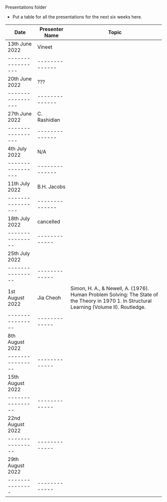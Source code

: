 Presentations folder
* Put a table for all the presentations for the next six weeks here.

Date               | Presenter Name |       Topic        | 
-----------------  | -------------- |  ----------------
13th June 2022     | Vineet         | 
-----------------  | -------------- |  
20th June 2022     | ???            | 
-----------------  | -------------- |  
27th June 2022     | C. Rashidian   | 
-----------------  | -------------- |  
4th July  2022     | N/A            | 
-----------------  | -------------- |  
11th July  2022    | B.H. Jacobs    | 
-----------------  | -------------- |  
18th July 2022     | cancelled      |
----------------   | -------------  |
25th July 2022     |                |
----------------   | -------------  |
1st August 2022    | Jia Cheoh      |  Simon, H. A., & Newell, A. (1976). Human Problem Solving: The State of the Theory in 1970                            1. In Structural Learning (Volume II). Routledge.
----------------   | -------------  |
8th August 2022    |                |
----------------   | -------------  |
15th August 2022   |                |
----------------   | -------------  |
22nd August  2022  |                |
----------------   | -------------  | 
29th August  2022  |                |
---------------    | -------------  | 
